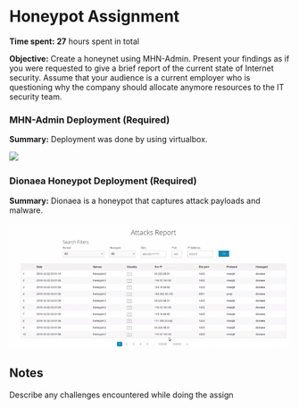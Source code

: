 # Honeypot Assignment

**Time spent:** **27** hours spent in total

**Objective:** Create a honeynet using MHN-Admin. Present your findings as if you were requested to give a brief report of the current state of Internet security. Assume that your audience is a current employer who is questioning why the company should allocate anymore resources to the IT security team.

### MHN-Admin Deployment (Required)

**Summary:** Deployment was done by using virtualbox.

<img src="mhn.gif">

### Dionaea Honeypot Deployment (Required)

**Summary:** Dionaea is a honeypot that captures attack payloads and malware.

<img src="dionaea.gif">

## Notes

Describe any challenges encountered while doing the assign
